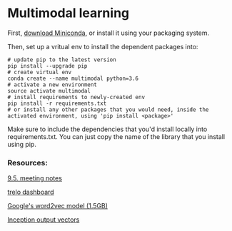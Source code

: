 # Multimodal learning
First, [download Miniconda](https://conda.io/miniconda.html), or install it using your 
packaging system.

Then, set up a vritual env to install the dependent packages into:

```commandline
# update pip to the latest version
pip install --upgrade pip
# create virtual env
conda create --name multimodal python=3.6
# activate a new environment
source activate multimodal
# install requirements to newly-created env
pip install -r requirements.txt
# or install any other packages that you would need, inside the activated environment, using 'pip install <package>'
```

Make sure to include the dependencies that you'd install locally into requirements.txt. You can just copy the name of the library that you install using pip.

### Resources:

[9.5. meeting notes](https://docs.google.com/document/d/1asq5LpirCd76nbM4B01lf5Mkl4MHBOsUfat7PiMrAtI/edit?usp=sharing)

[trelo dashboard](https://trello.com/b/dajXkcG2/uvod-do-ml)

[Google's word2vec model (1.5GB)](https://drive.google.com/file/d/0B7XkCwpI5KDYNlNUTTlSS21pQmM/edit)

[Inception output vectors](https://l.messenger.com/l.php?u=https%3A%2F%2Fdrive.google.com%2Ffile%2Fd%2F116ueOn9GyHof0RIQzYKqNwHXZ08co3W0%2Fview%3Fusp%3Dsharing&h=ATPbpWUeN_8vzBILuAjlGZbNoxeYtkVwzI94c8fpYG_k9Nfb0pHZI4lVSMOHw4ktx3ZGVUqlurX1w3JAePQcVSwUjG95g7A2MoP4CmbnktZ7)
